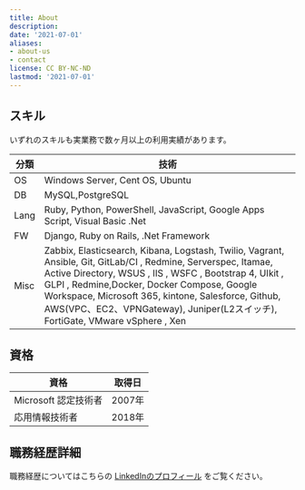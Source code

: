 ```yaml
---
title: About
description: 
date: '2021-07-01'
aliases:
- about-us
- contact
license: CC BY-NC-ND
lastmod: '2021-07-01'
---
```


## スキル
いずれのスキルも実業務で数ヶ月以上の利用実績があります。

| 分類 | 技術|
| -------------- | ------ |
| OS | Windows Server, Cent OS, Ubuntu |
| DB| MySQL,PostgreSQL|
| Lang | Ruby, Python, PowerShell, JavaScript, Google Apps Script, Visual Basic .Net |
| FW | Django, Ruby on Rails, .Net Framework | 
| Misc| Zabbix, Elasticsearch, Kibana, Logstash, Twilio, Vagrant, Ansible, Git, GitLab/CI , Redmine, Serverspec, Itamae, Active Directory, WSUS , IIS , WSFC , Bootstrap 4, UIkit , GLPI , Redmine,Docker, Docker Compose, Google Workspace, Microsoft 365, kintone, Salesforce, Github, AWS(VPC、EC2、VPNGateway), Juniper(L2スイッチ), FortiGate, VMware vSphere , Xen|

## 資格
| 資格| 取得日 |
| -------------------- | ------ |
| Microsoft 認定技術者 | 2007年 |
| 応用情報技術者| 2018年 |

## 職務経歴詳細
職務経歴についてはこちらの [LinkedInのプロフィール](https://www.linkedin.com/in/takayuki-toyoshima/) をご覧ください。